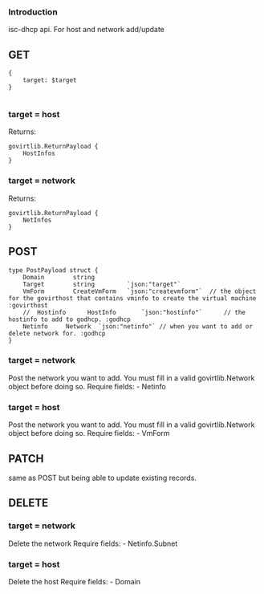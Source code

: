 ### Introduction ###
isc-dhcp api. For host and network add/update

## GET

```
{
    target: $target
}
    
```
### target = host ###
Returns: 
```
govirtlib.ReturnPayload {
    HostInfos
}
```
    
### target = network ###
Returns: 
```
govirtlib.ReturnPayload {
    NetInfos
}
```

## POST
```
type PostPayload struct {
    Domain        string
    Target        string         `json:"target"`
    VmForm        CreateVmForm   `json:"createvmform"`  // the object for the govirthost that contains vminfo to create the virtual machine :govirthost
    //  Hostinfo      HostInfo       `json:"hostinfo"`      // the hostinfo to add to godhcp. :godhcp
    Netinfo     Network  `json:"netinfo"` // when you want to add or delete network for. :godhcp
}
```
### target = network ###
Post the network you want to add. You must fill in a valid govirtlib.Network object before doing so. 
Require fields:
    - Netinfo

### target = host ###
Post the network you want to add. You must fill in a valid govirtlib.Network object before doing so. 
Require fields:
    - VmForm

## PATCH
same as POST but being able to update existing records. 

## DELETE

### target = network ###
Delete the network 
Require fields: 
    - Netinfo.Subnet

### target = host ###
Delete the host 
Require fields: 
    - Domain 

